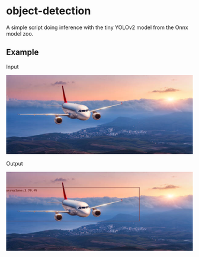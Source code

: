 # object-detection

A simple script doing inference with the tiny YOLOv2 model from the Onnx model zoo.

## Example

Input

![test1](.\tests\test1.jpg)

Output

![result](.\result.png)